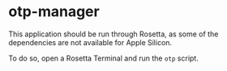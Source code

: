 # otp-manager

This application should be run through Rosetta, as some of the dependencies are not available for Apple Silicon.

To do so, open a Rosetta Terminal and run the `otp` script.

